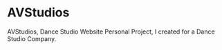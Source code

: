 # AVStudios
AVStudios, Dance Studio Website
Personal Project, I created for a Dance Studio Company.
